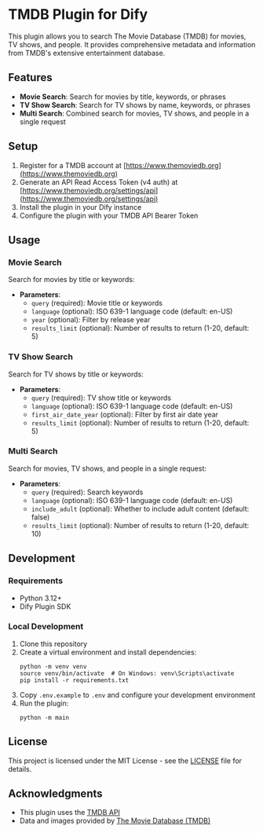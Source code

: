 # TMDB Plugin for Dify

This plugin allows you to search The Movie Database (TMDB) for movies, TV shows, and people. It provides comprehensive metadata and information from TMDB's extensive entertainment database.

## Features

- **Movie Search**: Search for movies by title, keywords, or phrases
- **TV Show Search**: Search for TV shows by name, keywords, or phrases
- **Multi Search**: Combined search for movies, TV shows, and people in a single request

## Setup

1. Register for a TMDB account at [https://www.themoviedb.org](https://www.themoviedb.org)
2. Generate an API Read Access Token (v4 auth) at [https://www.themoviedb.org/settings/api](https://www.themoviedb.org/settings/api)
3. Install the plugin in your Dify instance
4. Configure the plugin with your TMDB API Bearer Token

## Usage

### Movie Search

Search for movies by title or keywords:

- **Parameters**:
  - `query` (required): Movie title or keywords
  - `language` (optional): ISO 639-1 language code (default: en-US)
  - `year` (optional): Filter by release year
  - `results_limit` (optional): Number of results to return (1-20, default: 5)

### TV Show Search

Search for TV shows by title or keywords:

- **Parameters**:
  - `query` (required): TV show title or keywords
  - `language` (optional): ISO 639-1 language code (default: en-US)
  - `first_air_date_year` (optional): Filter by first air date year
  - `results_limit` (optional): Number of results to return (1-20, default: 5)

### Multi Search

Search for movies, TV shows, and people in a single request:

- **Parameters**:
  - `query` (required): Search keywords
  - `language` (optional): ISO 639-1 language code (default: en-US)
  - `include_adult` (optional): Whether to include adult content (default: false)
  - `results_limit` (optional): Number of results to return (1-20, default: 10)

## Development

### Requirements

- Python 3.12+
- Dify Plugin SDK

### Local Development

1. Clone this repository
2. Create a virtual environment and install dependencies:
   ```
   python -m venv venv
   source venv/bin/activate  # On Windows: venv\Scripts\activate
   pip install -r requirements.txt
   ```
3. Copy `.env.example` to `.env` and configure your development environment
4. Run the plugin:
   ```
   python -m main
   ```

## License

This project is licensed under the MIT License - see the [LICENSE](LICENSE) file for details.

## Acknowledgments

- This plugin uses the [TMDB API](https://developer.themoviedb.org/docs)
- Data and images provided by [The Movie Database (TMDB)](https://www.themoviedb.org)



